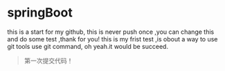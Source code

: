 # springBoot

this is a start for my github, this is never push once ,you can change this and do some test ,thank for you!
this is my frist test ,is obout a way to use git tools use git command, oh
yeah.it would be succeed.

>第一次提交代码！
